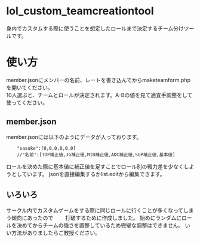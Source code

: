 # lol_custom_teamcreationtool
身内でカスタムする際に使うことを想定したロールまで決定するチーム分けツールです。

# 使い方
member.jsonにメンバーの名前、レートを書き込んでからmaketeamform.phpを開いてください。  
10人選ぶと、チームとロールが決定されます。A-Bの値を見て適宜手調整をして使ってください。

## member.json
member.jsonには以下のようにデータが入っております。
```json:member
    "sasuke":[0,0,0,0,0,0]
    //"名前":[TOP補正値,JG補正値,MID補正値,ADC補正値,SUP補正値,基本値]
```
ロールを決めた際に基本値に補正値を足すことでロール別の戦力差を少なくしようとしています。
jsonを直接編集するかlist.editから編集できます。

## いろいろ
サークル内でカスタムゲームをする際に同じロールに行くことが多くなってしまう傾向にあったので　　
打破するために作成しました。
始めにランダムにロールを決めてからチームの強さを調整しているため完璧な調整はできません。
いい方法がありましたらご教授ください。
